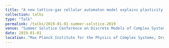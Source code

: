 ```yaml
---
title: "A new lattice-gas cellular automaton model explains plasticity of breast cancer invasion"
collection: talks
type: "Talk"
permalink: /talks/2019-01-01-summer-solstice-2019
venue: "Summer Solstice Conference on Discrete Models of Complex Systems"
date: 2019-01-01
location: "Max Planck Institute for the Physics of Complex Systems, Dresden, Germany"
---
```

